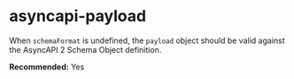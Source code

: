 # asyncapi-payload

When `schemaFormat` is undefined, the `payload` object should be valid against the AsyncAPI 2 Schema Object definition.

**Recommended:** Yes

